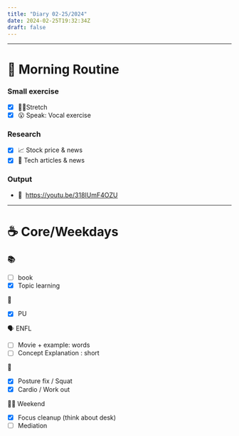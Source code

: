 ```yaml
---
title: "Diary 02-25/2024"  
date: 2024-02-25T19:32:34Z
draft: false
---
```


---

# 🍳 Morning Routine

### Small exercise

- [x]  🧎‍♀️Stretch
- [x]  😮 Speak: Vocal exercise

### Research

- [x]  📈 Stock price & news
- [x]  👾 Tech articles & news

### Output

- 🎥  https://youtu.be/318IUmF4OZU

---

# ☕ Core/Weekdays

### 📚

- [ ]  book
- [x]  Topic learning

👑

- [x]  PU

🗣️ ENFL

- [ ]  Movie + example: words
- [ ]  Concept Explanation : short

💪

- [x]  Posture fix / Squat
- [x]  Cardio / Work out

🧘‍♀️ Weekend

- [x]  Focus cleanup (think about desk)
- [ ]  Mediation